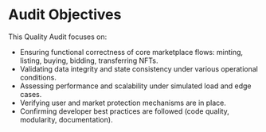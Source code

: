 # Audit Objectives

This Quality Audit focuses on:

* Ensuring functional correctness of core marketplace flows: minting, listing, buying, bidding, transferring NFTs.
* Validating data integrity and state consistency under various operational conditions.
* Assessing performance and scalability under simulated load and edge cases.
* Verifying user and market protection mechanisms are in place.
* Confirming developer best practices are followed (code quality, modularity, documentation).
